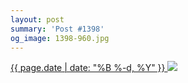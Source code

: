 ```yaml
---
layout: post
summary: 'Post #1398'
og_image: 1398-960.jpg
---
```


<p>
 <time>
  <a href="/1398">
   {{ page.date | date: "%B %-d, %Y" }}
  </a>
 </time>
 <a href="/1398">
  <img sizes="(min-width: 700px) 50vw, calc(100vw - 2rem)" src="{{ site.assets_url }}/1398-480.jpg" srcset="{{ site.assets_url }}/1398-240.jpg 240w, {{ site.assets_url }}/1398-480.jpg 480w, {{ site.assets_url }}/1398-720.jpg 720w, {{ site.assets_url }}/1398-960.jpg 960w"/>
 </a>
</p>
